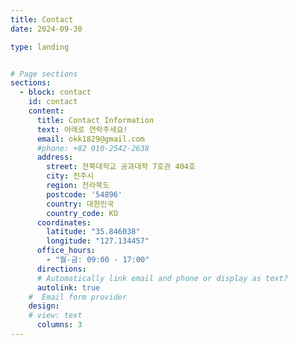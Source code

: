 ```yaml
---
title: Contact
date: 2024-09-30

type: landing


# Page sections
sections:
  - block: contact
    id: contact
    content:
      title: Contact Information
      text: 아래로 연락주세요!
      email: okk1829@gmail.com
      #phone: +82 010-2542-2638
      address:
        street: 전북대학교 공과대학 7호관 404호
        city: 전주시
        region: 전라북도
        postcode: '54896'
        country: 대한민국
        country_code: KO
      coordinates:
        latitude: "35.846038"
        longitude: "127.134457"
      office_hours:
        - "월-금: 09:00 - 17:00"
      directions:
      # Automatically link email and phone or display as text?
      autolink: true
    #  Email form provider
    design:
    # view: text
      columns: 3
---
```

